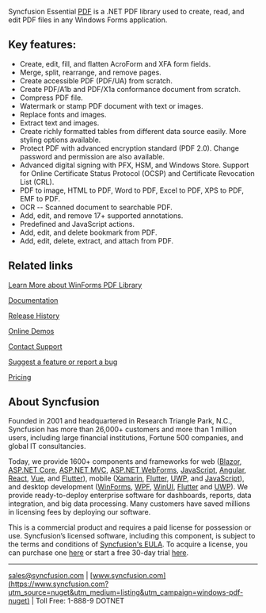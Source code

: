 Syncfusion Essential [PDF](https://www.syncfusion.com/pdf-framework/net?utm_source=nuget&utm_medium=listing&utm_campaign=windows-pdf-nuget) is a .NET PDF library used to create, read, and edit PDF files in any Windows Forms application.

## Key features:
* Create, edit, fill, and flatten AcroForm and XFA form fields.
* Merge, split, rearrange, and remove pages.
* Create accessible PDF (PDF/UA) from scratch.
* Create PDF/A1b and PDF/X1a conformance document from scratch.
* Compress PDF file.
* Watermark or stamp PDF document with text or images.
* Replace fonts and images.
* Extract text and images.
* Create richly formatted tables from different data source easily. More styling options available.
* Protect PDF with advanced encryption standard (PDF 2.0). Change password and permission are also available.
* Advanced digital signing with PFX, HSM, and Windows Store. Support for Online Certificate Status Protocol (OCSP) and Certificate Revocation List (CRL).
* PDF to image, HTML to PDF, Word to PDF, Excel to PDF, XPS to PDF, EMF to PDF.
* OCR -- Scanned document to searchable PDF.
* Add, edit, and remove 17+ supported annotations.
* Predefined and JavaScript actions.
* Add, edit, and delete bookmark from PDF.
* Add, edit, delete, extract, and attach from PDF.

## Related links
[Learn More about WinForms PDF Library](https://www.syncfusion.com/pdf-framework/net?utm_source=nuget&utm_medium=listing&utm_campaign=windows-pdf-nuget)

[Documentation](http://help.syncfusion.com/file-formats/pdf/?utm_source=nuget&utm_medium=listing&utm_campaign=windows-pdf-nuget)

[Release History](https://help.syncfusion.com/windowsforms/release-notes/v19.3.0.45?utm_source=nuget&utm_medium=listing&utm_campaign=windows-pdf-nuget)

[Online Demos](https://github.com/syncfusion/winforms-demos/?utm_source=nuget&utm_medium=listing&utm_campaign=windows-pdf-nuget)

[Contact Support](https://www.syncfusion.com/support/directtrac/incidents/newincident/?utm_source=nuget&utm_medium=listing&utm_campaign=windows-pdf-nuget)

[Suggest a feature or report a bug](https://www.syncfusion.com/feedback/winforms?utm_source=nuget&utm_medium=listing&utm_campaign=windows-pdf-nuget)

[Pricing](https://www.syncfusion.com/sales/products/windowsforms?utm_source=nuget&utm_medium=listing&utm_campaign=windows-pdf-nuget)

## About Syncfusion
Founded in 2001 and headquartered in Research Triangle Park, N.C., Syncfusion has more than 26,000+ customers and more than 1 million users, including large financial institutions, Fortune 500 companies, and global IT consultancies.

Today, we provide 1600+ components and frameworks for web ([Blazor](https://www.syncfusion.com/blazor-components?utm_source=nuget&utm_medium=listing&utm_campaign=windows-pdf-nuget), [ASP.NET Core](https://www.syncfusion.com/aspnet-core-ui-controls?utm_source=nuget&utm_medium=listing&utm_campaign=windows-pdf-nuget), [ASP.NET MVC](https://www.syncfusion.com/aspnet-mvc-ui-controls?utm_source=nuget&utm_medium=listing&utm_campaign=windows-pdf-nuget), [ASP.NET WebForms](https://www.syncfusion.com/jquery/aspnet-webforms-ui-controls?utm_source=nuget&utm_medium=listing&utm_campaign=windows-pdf-nuget), [JavaScript](https://www.syncfusion.com/javascript-ui-controls?utm_source=nuget&utm_medium=listing&utm_campaign=windows-pdf-nuget), [Angular](https://www.syncfusion.com/angular-ui-components?utm_source=nuget&utm_medium=listing&utm_campaign=windows-pdf-nuget), [React](https://www.syncfusion.com/react-ui-components?utm_source=nuget&utm_medium=listing&utm_campaign=windows-pdf-nuget), [Vue](https://www.syncfusion.com/vue-ui-components?utm_source=nuget&utm_medium=listing&utm_campaign=windows-pdf-nuget), and [Flutter](https://www.syncfusion.com/flutter-widgets?utm_source=nuget&utm_medium=listing&utm_campaign=windows-pdf-nuget)), mobile ([Xamarin](https://www.syncfusion.com/xamarin-ui-controls?utm_source=nuget&utm_medium=listing&utm_campaign=windows-pdf-nuget), [Flutter](https://www.syncfusion.com/flutter-widgets?utm_source=nuget&utm_medium=listing&utm_campaign=windows-pdf-nuget), [UWP](https://www.syncfusion.com/uwp-ui-controls?utm_source=nuget&utm_medium=listing&utm_campaign=windows-pdf-nuget), and [JavaScript](https://www.syncfusion.com/javascript-ui-controls?utm_source=nuget&utm_medium=listing&utm_campaign=windows-pdf-nuget)), and desktop development ([WinForms](https://www.syncfusion.com/winforms-ui-controls?utm_source=nuget&utm_medium=listing&utm_campaign=windows-pdf-nuget), [WPF](https://www.syncfusion.com/wpf-ui-controls?utm_source=nuget&utm_medium=listing&utm_campaign=windows-pdf-nuget), [WinUI](https://www.syncfusion.com/winui-controls?utm_source=nuget&utm_medium=listing&utm_campaign=windows-pdf-nuget), [Flutter](https://www.syncfusion.com/flutter-widgets?utm_source=nuget&utm_medium=listing&utm_campaign=windows-pdf-nuget) and [UWP](https://www.syncfusion.com/uwp-ui-controls?utm_source=nuget&utm_medium=listing&utm_campaign=windows-pdf-nuget)). We provide ready-to-deploy enterprise software for dashboards, reports, data integration, and big data processing. Many customers have saved millions in licensing fees by deploying our software.


This is a commercial product and requires a paid license for possession or use. Syncfusion’s licensed software, including this component, is subject to the terms and conditions of [Syncfusion's EULA](https://www.syncfusion.com/eula/es/?utm_source=nuget&utm_medium=listing&utm_campaign=windows-pdf-nuget). To acquire a license, you can purchase one [here]( https://www.syncfusion.com/sales/products/windowsforms?utm_source=nuget&utm_medium=listing&utm_campaign=windows-pdf-nuget) or start a free 30-day trial [here](https://www.syncfusion.com/account/manage-trials/start-trials?utm_source=nuget&utm_medium=listing&utm_campaign=windows-pdf-nuget).

___

[sales@syncfusion.com](mailto:sales@syncfusion.com?Subject=Syncfusion%20Notifications%20WinUI-%20NuGet) | [www.syncfusion.com](https://www.syncfusion.com?utm_source=nuget&utm_medium=listing&utm_campaign=windows-pdf-nuget) | Toll Free: 1-888-9 DOTNET


